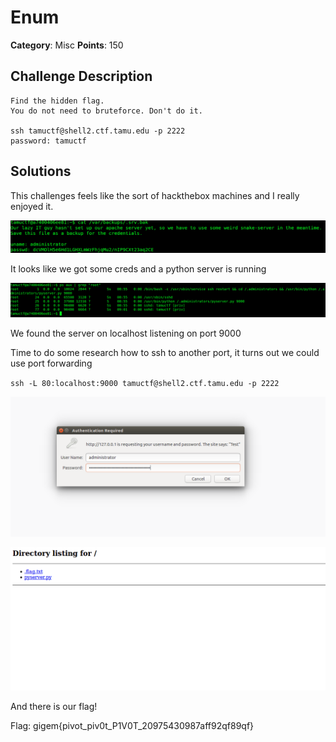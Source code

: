 Enum
==============
**Category**: Misc  **Points**: 150

Challenge Description
------
```
Find the hidden flag.
You do not need to bruteforce. Don't do it.

ssh tamuctf@shell2.ctf.tamu.edu -p 2222
password: tamuctf
```

Solutions
----------

This challenges feels like the sort of hackthebox machines and I really enjoyed it.

![screenshot](screenshot1.png)

It looks like we got some creds and a python server is running

![screenshot](screenshot2.png)

We found the server on localhost listening on port 9000

Time to do some research how to ssh to another port, it turns out we could use port forwarding

`ssh -L 80:localhost:9000 tamuctf@shell2.ctf.tamu.edu -p 2222`

![screenshot](screensho3.png)

![screenshot](screenshot4.png)

And there is our flag!

Flag: gigem{pivot_piv0t_P1V0T_20975430987aff92qf89qf}
